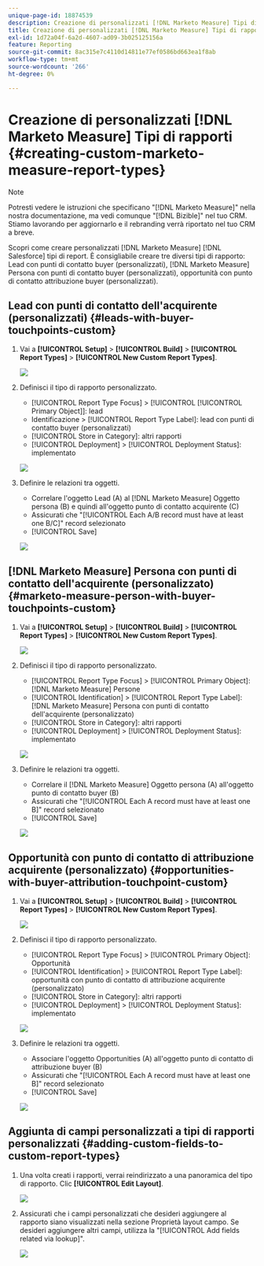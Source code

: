 ```yaml
---
unique-page-id: 18874539
description: Creazione di personalizzati [!DNL Marketo Measure] Tipi di rapporto - [!DNL Marketo Measure] - Documentazione del prodotto
title: Creazione di personalizzati [!DNL Marketo Measure] Tipi di rapporti
exl-id: 1d72a04f-6a2d-4607-ad09-3b025125156a
feature: Reporting
source-git-commit: 8ac315e7c4110d14811e77ef0586bd663ea1f8ab
workflow-type: tm+mt
source-wordcount: '266'
ht-degree: 0%

---
```


# Creazione di personalizzati [!DNL Marketo Measure] Tipi di rapporti {#creating-custom-marketo-measure-report-types}

>[!NOTE]
>
>Potresti vedere le istruzioni che specificano &quot;[!DNL Marketo Measure]&quot; nella nostra documentazione, ma vedi comunque &quot;[!DNL Bizible]&quot; nel tuo CRM. Stiamo lavorando per aggiornarlo e il rebranding verrà riportato nel tuo CRM a breve.

Scopri come creare personalizzati [!DNL Marketo Measure] [!DNL Salesforce] tipi di report. È consigliabile creare tre diversi tipi di rapporto: Lead con punti di contatto buyer (personalizzati), [!DNL Marketo Measure] Persona con punti di contatto buyer (personalizzati), opportunità con punto di contatto attribuzione buyer (personalizzati).

## Lead con punti di contatto dell&#39;acquirente (personalizzati) {#leads-with-buyer-touchpoints-custom}

1. Vai a **[!UICONTROL Setup]** > **[!UICONTROL Build]** > **[!UICONTROL Report Types]** > **[!UICONTROL New Custom Report Types]**.

   ![](assets/1.png)

1. Definisci il tipo di rapporto personalizzato.

   * [!UICONTROL Report Type Focus] > [!UICONTROL [!UICONTROL Primary Object]]: lead
   * Identificazione > [!UICONTROL Report Type Label]: lead con punti di contatto buyer (personalizzati)
   * [!UICONTROL Store in Category]: altri rapporti
   * [!UICONTROL Deployment] > [!UICONTROL Deployment Status]: implementato

   ![](assets/2.png)

1. Definire le relazioni tra oggetti.

   * Correlare l&#39;oggetto Lead (A) al [!DNL Marketo Measure] Oggetto persona (B) e quindi all&#39;oggetto punto di contatto acquirente (C)
   * Assicurati che &quot;[!UICONTROL Each A/B record must have at least one B/C]&quot; record selezionato
   * [!UICONTROL Save]

   ![](assets/3.png)

## [!DNL Marketo Measure] Persona con punti di contatto dell&#39;acquirente (personalizzato) {#marketo-measure-person-with-buyer-touchpoints-custom}

1. Vai a **[!UICONTROL Setup]** > **[!UICONTROL Build]** > **[!UICONTROL Report Types]** > **[!UICONTROL New Custom Report Types]**.

   ![](assets/4.png)

1. Definisci il tipo di rapporto personalizzato.

   * [!UICONTROL Report Type Focus] > [!UICONTROL Primary Object]: [!DNL Marketo Measure] Persone
   * [!UICONTROL Identification] > [!UICONTROL Report Type Label]: [!DNL Marketo Measure] Persona con punti di contatto dell&#39;acquirente (personalizzato)
   * [!UICONTROL Store in Category]: altri rapporti
   * [!UICONTROL Deployment] > [!UICONTROL Deployment Status]: implementato

   ![](assets/5.png)

1. Definire le relazioni tra oggetti.

   * Correlare il [!DNL Marketo Measure] Oggetto persona (A) all&#39;oggetto punto di contatto buyer (B)
   * Assicurati che &quot;[!UICONTROL Each A record must have at least one B]&quot; record selezionato
   * [!UICONTROL Save]

   ![](assets/6.png)

## Opportunità con punto di contatto di attribuzione acquirente (personalizzato) {#opportunities-with-buyer-attribution-touchpoint-custom}

1. Vai a **[!UICONTROL Setup]** > **[!UICONTROL Build]** > **[!UICONTROL Report Types]** > **[!UICONTROL New Custom Report Types]**.

   ![](assets/7.png)

1. Definisci il tipo di rapporto personalizzato.

   * [!UICONTROL Report Type Focus] > [!UICONTROL Primary Object]: Opportunità
   * [!UICONTROL Identification] > [!UICONTROL Report Type Label]: opportunità con punto di contatto di attribuzione acquirente (personalizzato)
   * [!UICONTROL Store in Category]: altri rapporti
   * [!UICONTROL Deployment] > [!UICONTROL Deployment Status]: implementato

   ![](assets/8.png)

1. Definire le relazioni tra oggetti.

   * Associare l&#39;oggetto Opportunities (A) all&#39;oggetto punto di contatto di attribuzione buyer (B)
   * Assicurati che &quot;[!UICONTROL Each A record must have at least one B]&quot; record selezionato
   * [!UICONTROL Save]

   ![](assets/9.png)

## Aggiunta di campi personalizzati a tipi di rapporti personalizzati {#adding-custom-fields-to-custom-report-types}

1. Una volta creati i rapporti, verrai reindirizzato a una panoramica del tipo di rapporto. Clic **[!UICONTROL Edit Layout]**.

   ![](assets/10.png)

1. Assicurati che i campi personalizzati che desideri aggiungere al rapporto siano visualizzati nella sezione Proprietà layout campo. Se desideri aggiungere altri campi, utilizza la &quot;[!UICONTROL Add fields related via lookup]&quot;.

   ![](assets/11.png)
